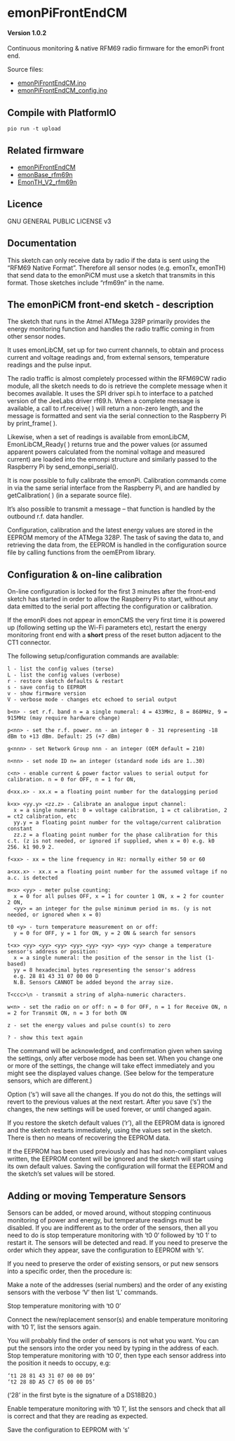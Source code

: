 # emonPiFrontEndCM


#### Version 1.0.2


Continuous monitoring & native RFM69 radio firmware for the emonPi front end.

Source files:

- [emonPiFrontEndCM.ino](emonPiFrontEndCM.ino)
- [emonPiFrontEndCM_config.ino](emonPiFrontEndCM_config.ino)

## Compile with PlatformIO

    pio run -t upload

## Related firmware

- [emonPiFrontEndCM](https://github.com/openenergymonitor/emonPiFrontEndCM)
- [emonBase_rfm69n ](https://github.com/openenergymonitor/emonBase_rfm69n)
- [EmonTH_V2_rfm69n](https://github.com/openenergymonitor/EmonTH_V2_rfm69n)

## Licence

GNU GENERAL PUBLIC LICENSE v3

## Documentation

This sketch can only receive data by radio if the data is sent using the “RFM69 Native
Format”. Therefore all sensor nodes (e.g. emonTx, emonTH) that send data to the
emonPiCM must use a sketch that transmits in this format. Those sketches include
“rfm69n” in the name.

## The emonPiCM front-end sketch - description

The sketch that runs in the Atmel ATMega 328P primarily provides the energy monitoring
function and handles the radio traffic coming in from other sensor nodes.

It uses emonLibCM, set up for two current channels, to obtain and process current and
voltage readings and, from external sensors, temperature readings and the pulse input.

The radio traffic is almost completely processed within the RFM69CW radio module, all the
sketch needs to do is retrieve the complete message when it becomes available. It uses
the SPI driver spi.h to interface to a patched version of the JeeLabs driver rf69.h. When a
complete message is available, a call to rf.receive( ) will return a non-zero length, and the
message is formatted and sent via the serial connection to the Raspberry Pi by
print_frame( ).

Likewise, when a set of readings is available from emonLibCM, EmonLibCM_Ready( )
returns true and the power values (or assumed apparent powers calculated from the
nominal voltage and measured current) are loaded into the emonpi structure and similarly
passed to the Raspberry Pi by send_emonpi_serial().

It is now possible to fully calibrate the emonPi. Calibration commands come in via the
same serial interface from the Raspberry Pi, and are handled by getCalibration( ) (in a
separate source file).

It’s also possible to transmit a message – that function is handled by the outbound r.f. data
handler.

Configuration, calibration and the latest energy values are stored in the EEPROM memory
of the ATMega 328P. The task of saving the data to, and retrieving the data from, the
EEPROM is handled in the configuration source file by calling functions from the
oemEProm library.

## Configuration & on-line calibration

On-line configuration is locked for the first 3 minutes after the front-end sketch has started
in order to allow the Raspberry Pi to start, without any data emitted to the serial port
affecting the configuration or calibration.

If the emonPi does not appear in emonCMS the very first time it is powered up (following
setting up the Wi-Fi parameters etc), restart the energy monitoring front end with a **short**
press of the reset button adjacent to the CT1 connector.

The following setup/configuration commands are available:


```
l - list the config values (terse)
L - list the config values (verbose)
r - restore sketch defaults & restart
s - save config to EEPROM
v - show firmware version
V - verbose mode - changes etc echoed to serial output

b<n> - set r.f. band n = a single numeral: 4 = 433MHz, 8 = 868MHz, 9 = 915MHz (may require hardware change)

p<nn> - set the r.f. power. nn - an integer 0 - 31 representing -18 dBm to +13 dBm. Default: 25 (+7 dBm)

g<nnn> - set Network Group nnn - an integer (OEM default = 210)

n<nn> - set node ID n= an integer (standard node ids are 1..30)

c<n> - enable current & power factor values to serial output for calibration. n = 0 for OFF, n = 1 for ON,

d<xx.x> - xx.x = a floating point number for the datalogging period

k<x> <yy.y> <zz.z> - Calibrate an analogue input channel:
  x = a single numeral: 0 = voltage calibration, 1 = ct calibration, 2 = ct2 calibration, etc
  yy.y = a floating point number for the voltage/current calibration constant
  zz.z = a floating point number for the phase calibration for this c.t. (z is not needed, or ignored if supplied, when x = 0) e.g. k0 256. k1 90.9 2.

f<xx> - xx = the line frequency in Hz: normally either 50 or 60

a<xx.x> - xx.x = a floating point number for the assumed voltage if no a.c. is detected

m<x> <yy> - meter pulse counting:
  x = 0 for all pulses OFF, x = 1 for counter 1 ON, x = 2 for counter 2 ON, 
  <yy> = an integer for the pulse minimum period in ms. (y is not needed, or ignored when x = 0)
  
t0 <y> - turn temperature measurement on or off:
  y = 0 for OFF, y = 1 for ON, y = 2 ON & search for sensors

t<x> <yy> <yy> <yy> <yy> <yy> <yy> <yy> <yy> change a temperature sensor's address or position:
  x = a single numeral: the position of the sensor in the list (1-based)
  yy = 8 hexadecimal bytes representing the sensor's address
  e.g. 28 81 43 31 07 00 00 D
  N.B. Sensors CANNOT be added beyond the array size.
  
T<ccc>\n - transmit a string of alpha-numeric characters.

w<n> - set the radio on or off: n = 0 for OFF, n = 1 for Receive ON, n = 2 for Transmit ON, n = 3 for both ON

z - set the energy values and pulse count(s) to zero

? - show this text again
```

The command will be acknowledged, and confirmation given when saving the settings,
only after verbose mode has been set. When you change one or more of the settings, the
change will take effect immediately and you might see the displayed values change. (See
below for the temperature sensors, which are different.)

Option (‘s’) will save all the changes. If you do not do this, the settings will revert to the
previous values at the next restart. After you save (‘s’) the changes, the new settings will
be used forever, or until changed again.

If you restore the sketch default values (‘r’), all the EEPROM data is ignored and the
sketch restarts immediately, using the values set in the sketch. There is then no means of
recovering the EEPROM data.


If the EEPROM has been used previously and has had non-compliant values written, the
EEPROM content will be ignored and the sketch will start using its own default values.
Saving the configuration will format the EEPROM and the sketch’s set values will be
stored.

## Adding or moving Temperature Sensors

Sensors can be added, or moved around, without stopping continuous monitoring of power
and energy, but temperature readings must be disabled. If you are indifferent as to the
order of the sensors, then all you need to do is stop temperature monitoring with ‘t0 0‘
followed by ‘t0 1’ to restart it. The sensors will be detected and read. If you need to
preserve the order which they appear, save the configuration to EEPROM with ‘s’.

If you need to preserve the order of existing sensors, or put new sensors into a specific
order, then the procedure is:

Make a note of the addresses (serial numbers) and the order of any existing sensors with the verbose ‘V’ then list ‘L’ commands.

Stop temperature monitoring with ‘t0 0’

Connect the new/replacement sensor(s) and enable temperature monitoring with ‘t0 1’, list the sensors again.

You will probably find the order of sensors is not what you want. You can put the sensors into the order you need by typing in the address of each. Stop temperature monitoring with ‘t0 0’, then type each sensor address into the position it needs to occupy, e.g:

    ‘t1 28 81 43 31 07 00 00 D9’
    ‘t2 28 8D A5 C7 05 00 00 D5’
    
(‘28’ in the first byte is the signature of a DS18B20.) 

Enable temperature monitoring with ‘t0 1’, list the sensors and check that all is correct and that they are reading as expected.

Save the configuration to EEPROM with ‘s’

